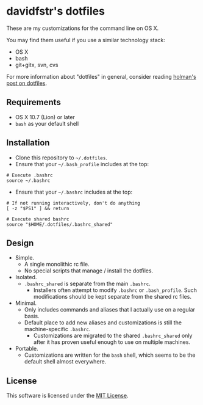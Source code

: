 # davidfstr's dotfiles

These are my customizations for the command line on OS X.

You may find them useful if you use a similar technology stack:

* OS X
* bash
* git+gitx, svn, cvs

For more information about "dotfiles" in general, consider reading [holman's post on dotfiles](http://zachholman.com/2010/08/dotfiles-are-meant-to-be-forked/).


## Requirements

* OS X 10.7 (Lion) or later
* `bash` as your default shell


## Installation

* Clone this repository to `~/.dotfiles`.
* Ensure that your `~/.bash_profile` includes at the top:

```
# Execute .bashrc
source ~/.bashrc
```

* Ensure that your `~/.bashrc` includes at the top:

```
# If not running interactively, don't do anything
[ -z "$PS1" ] && return

# Execute shared bashrc
source "$HOME/.dotfiles/.bashrc_shared"
```

## Design

* Simple.
    * A single monolithic rc file.
    * No special scripts that manage / install the dotfiles.
* Isolated.
    * `.bashrc_shared` is separate from the main `.bashrc`.
        * Installers often attempt to modify `.bashrc` or `.bash_profile`.
          Such modifications should be kept separate from the shared rc files.
* Minimal.
    * Only includes commands and aliases that I actually use on a regular basis.
    * Default place to add new aliases and customizations is still the
      machine-specific `.bashrc`.
        * Customizations are migrated to the shared `.bashrc_shared` only
          after it has proven useful enough to use on multiple machines.
* Portable.
    * Customizations are written for the `bash` shell,
      which seems to be the default shell almost everywhere.

## License

This software is licensed under the [MIT License].

[MIT License]: https://github.com/davidfstr/dotfiles/blob/master/LICENSE.txt
